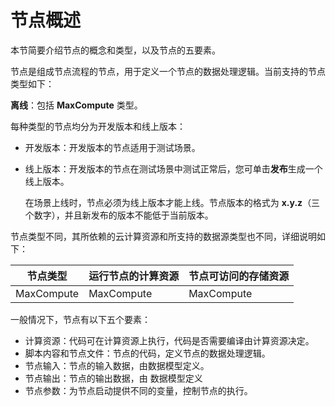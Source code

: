 # 节点概述

本节简要介绍节点的概念和类型，以及节点的五要素。

节点是组成节点流程的节点，用于定义一个节点的数据处理逻辑。当前支持的节点类型如下：

**离线**：包括 **MaxCompute** 类型。

每种类型的节点均分为开发版本和线上版本：

-   开发版本：开发版本的节点适用于测试场景。
-   线上版本：开发版本的节点在测试场景中测试正常后，您可单击**发布**生成一个线上版本。

    在场景上线时，节点必须为线上版本才能上线。节点版本的格式为 **x.y.z**（三个数字），并且新发布的版本不能低于当前版本。


节点类型不同，其所依赖的云计算资源和所支持的数据源类型也不同，详细说明如下：

|节点类型|运行节点的计算资源|节点可访问的存储资源|
|----|---------|----------|
|MaxCompute|MaxCompute|MaxCompute|

一般情况下，节点有以下五个要素：

-   计算资源：代码可在计算资源上执行，代码是否需要编译由计算资源决定。
-   脚本内容和节点文件：节点的代码，定义节点的数据处理逻辑。
-   节点输入：节点的输入数据，由数据模型定义。
-   节点输出：节点的输出数据，由 数据模型定义
-   节点参数：为节点启动提供不同的变量，控制节点的执行。


